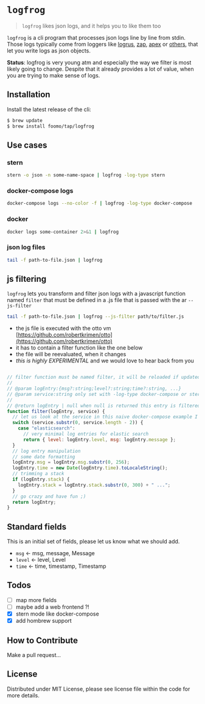 # `logfrog`

> `logfrog` likes json logs, and it helps you to like them too

`logfrog` is a cli program that processes json logs line by line from stdin. Those logs typically come from loggers like [logrus](https://github.com/Sirupsen/logrus), [zap](https://github.com/uber-go/zap), [apex](https://github.com/apex/log) or [others](https://github.com/topics/structured-logging), that let you write logs as json objects.

**Status**: logfrog is very young atm and especially the way we filter is most likely going to change. Despite that it already provides a lot of value, when you are trying to make sense of logs.

## Installation

Install the latest release of the cli:

````bash
$ brew update
$ brew install foomo/tap/logfrog
````

## Use cases

### stern

```bash
stern -o json -n some-name-space | logfrog -log-type stern
```

### docker-compose logs

```bash
docker-compose logs --no-color -f | logfrog -log-type docker-compose
```

### docker

```bash
docker logs some-container 2>&1 | logfrog
```

### json log files

```bash
tail -f path-to-file.json | logfrog
```

## js filtering

`logfrog` lets you transform and filter json logs with a javascript function named `filter` that must be defined in a .js file that is passed with the ar `--js-filter`

```bash
tail -f path-to-file.json | logfrog --js-filter path/to/filter.js
```

- the js file is executed with the otto vm [https://github.com/robertkrimen/otto](https://github.com/robertkrimen/otto)
- it has to contain a filter function like the one below
- the file will be reevaluated, when it changes
- *this is highly EXPERIMENTAL* and we would love to hear back from you

```javascript

// filter function must be named filter, it will be reloaded if updated
//
// @param logEntry:{msg?:string;level?:string;time?:string, ...}
// @param service:string only set with -log-type docker-compose or stern
//
// @return logEntry | null when null is returned this entry is filtered out
function filter(logEntry, service) {
  // let us look at the service in this naive docker-compose example I butcher the name
  switch (service.substr(0, service.length - 2)) {
    case "elasticsearch":
      // very minimal log entries for elastic search
      return { level: logEntry.level, msg: logEntry.message };
  }
  // log entry manipulation
  // some date formatting
  logEntry.msg = logEntry.msg.substr(0, 256);
  logEntry.time = new Date(logEntry.time).toLocaleString();
  // trimming a stack
  if (logEntry.stack) {
    logEntry.stack = logEntry.stack.substr(0, 300) + " ...";
  }
  // go crazy and have fun ;)
  return logEntry;
}


```

## Standard fields

This is an initial set of fields, please let us know what we should add.

- `msg` <- msg, message, Message
- `level` <- level, Level
- `time` <- time, timestamp, Timestamp
  

## Todos

- [ ]  map more fields
- [ ] maybe add a web frontend ?!
- [x] stern mode like docker-compose
- [x] add hombrew support

## How to Contribute

Make a pull request...

## License

Distributed under MIT License, please see license file within the code for more details.

